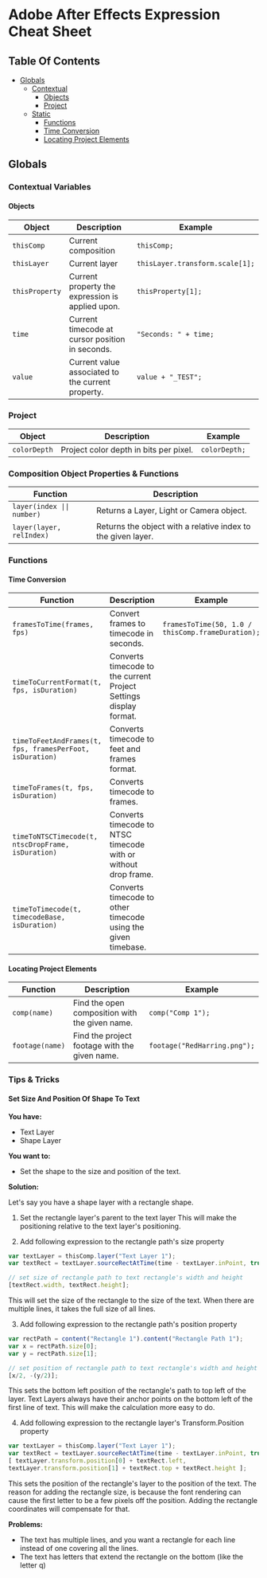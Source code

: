 # Adobe After Effects Expression Cheat Sheet

## Table Of Contents
 - [Globals](#globals)
   - [Contextual](#contextual)
     - [Objects](#objects)
     - [Project](#project)
   - [Static](#static)
     - [Functions](#functions)
      - [Time Conversion](#time-conversion)
      - [Locating Project Elements](#locating-project-elements)


## Globals

### Contextual Variables

#### Objects
Object | Description | Example
------ | ----------- | -------
`thisComp` | Current composition | ```thisComp;```
`thisLayer` | Current layer | ```thisLayer.transform.scale[1];```
`thisProperty` | Current property the expression is applied upon. | ```thisProperty[1];```
`time` | Current timecode at cursor position in seconds. | ```"Seconds: " + time;```
`value` | Current value associated to the current property. | ```value + "_TEST";```

### Project
Object | Description | Example
------ | ----------- | -------
`colorDepth` | Project color depth in bits per pixel. | ```colorDepth;```

### Composition Object Properties & Functions
Function | Description 
-------- | ----------- 
`layer(index \|\| number)` | Returns a Layer, Light or Camera object.
`layer(layer, relIndex)` | Returns the object with a relative index to the given layer.


### Functions

#### Time Conversion

Function | Description | Example
-------- | ----------- | -------
`framesToTime(frames, fps)` | Convert frames to timecode in seconds. | ```framesToTime(50, 1.0 / thisComp.frameDuration);```
`timeToCurrentFormat(t, fps, isDuration)` | Converts timecode to the current Project Settings display format. | |
`timeToFeetAndFrames(t, fps, framesPerFoot, isDuration)` | Converts timecode to feet and frames format. | |
`timeToFrames(t, fps, isDuration)` | Converts timecode to frames. | |
`timeToNTSCTimecode(t, ntscDropFrame, isDuration)` | Converts timecode to NTSC timecode with or without drop frame. | |
`timeToTimecode(t, timecodeBase, isDuration)` | Converts timecode to other timecode using the given timebase. | |

#### Locating Project Elements

Function | Description | Example
-------- | ----------- | -------
`comp(name)` | Find the open composition with the given name. | ```comp("Comp 1");```
`footage(name)` | Find the project footage with the given name. | ```footage("RedHarring.png");```

### Tips & Tricks

#### Set Size And Position Of Shape To Text

**You have:**

* Text Layer
* Shape Layer

**You want to:**

* Set the shape to the size and position of the text.

**Solution:**

Let's say you have a shape layer with a rectangle shape.

1. Set the rectangle layer's parent to the text layer
  This will make the positioning relative to the text layer's positioning.

2. Add following expression to the rectangle path's size property
  ```javascript
  var textLayer = thisComp.layer("Text Layer 1");
  var textRect = textLayer.sourceRectAtTime(time - textLayer.inPoint, true);
  
  // set size of rectangle path to text rectangle's width and height
  [textRect.width, textRect.height];
  ```
  This will set the size of the rectangle to the size of the text. When there
  are multiple lines, it takes the full size of all lines.

3. Add following expression to the rectangle path's position property
  ```javascript
  var rectPath = content("Rectangle 1").content("Rectangle Path 1");
  var x = rectPath.size[0];
  var y = rectPath.size[1];
  
  // set position of rectangle path to text rectangle's width and height
  [x/2, -(y/2)];
  ```
  This sets the bottom left position of the rectangle's path to top left of the layer. Text Layers
  always have their anchor points on the bottom left of the first line of text.
  This will make the calculation more easy to do.

4. Add following expression to the rectangle layer's Transform.Position property
  ```javascript
  var textLayer = thisComp.layer("Text Layer 1");
  var textRect = textLayer.sourceRectAtTime(time - textLayer.inPoint, true);
  [ textLayer.transform.position[0] + textRect.left,
  textLayer.transform.position[1] + textRect.top + textRect.height ];
  ```
  This sets the position of the rectangle's layer to the position of the
  text. The reason for adding the rectangle size, is because the font rendering
  can cause the first letter to be a few pixels off the position. Adding the
  rectangle coordinates will compensate for that.

**Problems:**
* The text has multiple lines, and you want a rectangle for each line instead of
  one covering all the lines.
* The text has letters that extend the rectangle on the bottom (like the letter q)